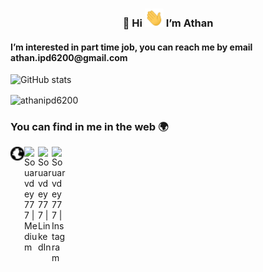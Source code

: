 <h3 align="center">👋  Hi  <img src="https://raw.githubusercontent.com/ABSphreak/ABSphreak/master/gifs/Hi.gif" width="30px">  I’m Athan</h3>
<h4 align="left">I’m interested in part time job, you can reach me by email athan.ipd6200@gmail.com</h4>

![GitHub stats](https://github-readme-stats.vercel.app/api?username=athanipd6200&show_icons=true&hide_border=true&count_private=true)
<p><img align="center" src="https://github-readme-stats.vercel.app/api/top-langs?username=athanipd6200&show_icons=true&locale=en&layout=compact" alt="athanipd6200" /></p>

### You can find in me in the web 🌍
[<img align="left" alt="Souarvdey777" width="22px" src="https://raw.githubusercontent.com/iconic/open-iconic/master/svg/globe.svg" />][website]
[<img align="left" alt="Souarvdey777 | Medium" width="22px" src="https://cdn.jsdelivr.net/npm/simple-icons@v3/icons/youtube.svg" />][youtube]
[<img align="left" alt="Souarvdey777 | LinkedIn" width="22px" src="https://cdn.jsdelivr.net/npm/simple-icons@v3/icons/linkedin.svg" />][linkedin]
[<img align="left" alt="Souarvdey777 | Instagram" width="22px" src="https://cdn.jsdelivr.net/npm/simple-icons@v3/icons/instagram.svg" />][instagram]

[website]: https://gaweyan.com
[youtube]: https://youtube.com/
[instagram]: https://www.instagram.com/djhonathanps/
[linkedin]: https://www.linkedin.com/in/gantinamaini/

<!---
athanipd6200/athanipd6200 is a ✨ special ✨ repository because its `README.md` (this file) appears on your GitHub profile.
You can click the Preview link to take a look at your changes.
--->
